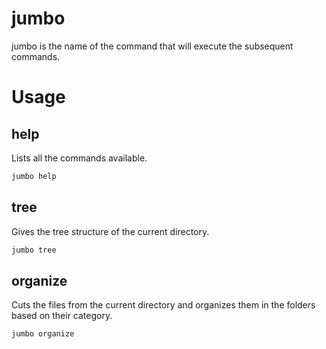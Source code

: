 # jumbo

jumbo is the name of the command that will execute the subsequent commands.

# Usage

## help

Lists all the commands available.
```javascript
jumbo help
```

## tree

Gives the tree structure of the current directory. 
```javascript
jumbo tree
```

## organize

Cuts the files from the current directory and organizes them in the folders based on their category.
```javascript
jumbo organize
```